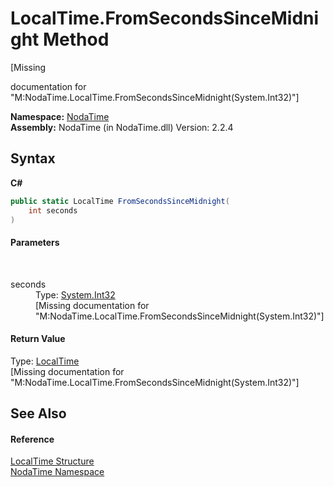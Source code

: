 # LocalTime.FromSecondsSinceMidnight Method 
 

\[Missing <summary> documentation for "M:NodaTime.LocalTime.FromSecondsSinceMidnight(System.Int32)"\]

**Namespace:**&nbsp;<a href="N_NodaTime">NodaTime</a><br />**Assembly:**&nbsp;NodaTime (in NodaTime.dll) Version: 2.2.4

## Syntax

**C#**<br />
``` C#
public static LocalTime FromSecondsSinceMidnight(
	int seconds
)
```


#### Parameters
&nbsp;<dl><dt>seconds</dt><dd>Type: <a href="http://msdn2.microsoft.com/en-us/library/td2s409d" target="_blank">System.Int32</a><br />\[Missing <param name="seconds"/> documentation for "M:NodaTime.LocalTime.FromSecondsSinceMidnight(System.Int32)"\]</dd></dl>

#### Return Value
Type: <a href="T_NodaTime_LocalTime">LocalTime</a><br />\[Missing <returns> documentation for "M:NodaTime.LocalTime.FromSecondsSinceMidnight(System.Int32)"\]

## See Also


#### Reference
<a href="T_NodaTime_LocalTime">LocalTime Structure</a><br /><a href="N_NodaTime">NodaTime Namespace</a><br />